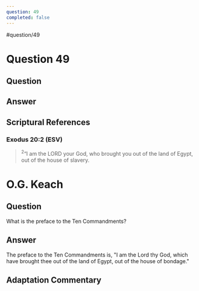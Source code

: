 ```yaml
---
question: 49
completed: false
---
```

#question/49
# Question 49

## Question


## Answer


## Scriptural References
### Exodus 20:2 (ESV)
> <sup>2</sup>“I am the LORD your God, who brought you out of the land of Egypt, out of the house of slavery.

# O.G. Keach
## Question
What is the preface to the Ten Commandments?

## Answer
The preface to the Ten Commandments is, "I am the Lord thy God, which have brought thee out of the land of Egypt, out of the house of bondage."

## Adaptation Commentary
